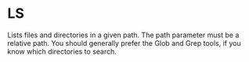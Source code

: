 # LS

Lists files and directories in a given path. The path parameter must be a relative path. You should generally prefer the Glob and Grep tools, if you know which directories to search.
